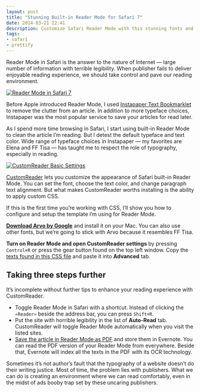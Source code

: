 ```yaml
---
layout: post
title: "Stunning Built-in Reader Mode for Safari 7"
date: 2014-03-21 22:41
description: Customize Safari Reader Mode with this stunning fonts and colors, or create your own theme.
tags:
- safari
- prettify
---
```


Reader Mode in Safari is the answer to the  nature of Internet — large number of information with terrible legibility. When publisher fails to deliver enjoyable reading experience, we should take control and pave our reading environment.

<!--more-->

[ ![Reader Mode in Safari 7][img] ](http://images.sayzlim.net/2014/03/customreader_preview.jpg "Reader Mode in Safari 7")

[img]: http://images.sayzlim.net/2014/03/customreader_preview.jpg "Reader Mode in Safari 7"

Before Apple introduced Reader Mode, I used [Instapaper Text Bookmarklet](http://www.instapaper.com/save "Instapaper Text bookmarklet") to remove the clutter from an article. In addition to more typeface choices, Instapaper was the most popular service to save your articles for read later.

As I spend more time browsing in Safari, I start using built-in Reader Mode to clean the article I’m reading. But I detest the default typeface and text color. Wide range of typeface choices in Instapaper — my favorites are Elena and FF Tisa — has taught me to respect the role of typography, especially in reading.

[ ![CustomReader Basic Settings][img2] ](http://images.sayzlim.net/2014/03/customreader_basic.jpg "CustomReader Basic Settings")

[img2]: http://images.sayzlim.net/2014/03/customreader_basic.jpg "CustomReader Basic Settings"

[CustomReader](http://canisbos.com/customreader "CustomReader - Canisbos Safari Extensions") lets you customize the appearance of Safari built-in Reader Mode. You can set the font, choose the text color, and change paragraph text alignment. But what makes CustomReader worths installing is the ability to apply custom CSS.

If this is the first time you’re working with CSS, I’ll show you how to configure and setup the template I’m using for Reader Mode.

**[Download Arvo by Google](http://www.google.com/fonts/specimen/Arvo "Google Fonts Arvo")** and install it on your Mac. You can also use other fonts, but we’re going to stick with Arvo because it resembles FF Tisa.

**Turn on Reader Mode and open CustomReader settings** by pressing `Control+R` or press the gear button found on the top left window. Copy the [texts found in this CSS file](http://s3.sayzlim.net/f/custom-reader.css "Reader Mode for Safari") and paste it into **Advanced** tab.

## Taking three steps further
It’s incomplete without further tips to enhance your reading experience with CustomReader.

- Toggle Reader Mode in Safari with a shortcut. Instead of clicking the `«Reader»` beside the address bar, you can press `Shift+R`.
- Put the site with horrible legibility in the list of **Auto-Read** tab. CustomReader will toggle Reader Mode automatically when you visit the listed sites.
- [Save the article in Reader Mode as PDF](http://macsparky.com/blog/2008/3/19/keyboard-shortcut-for-save-as-pdf-in-os-x.html "Keyboard Shortcut for &quot;Save as PDF...&quot; in OS X — MacSparky") and store them in Evernote. You can read the PDF version of your Reader Mode from everywhere. Beside that, Evernote will index all the texts in the PDF with its OCR technology.

Sometimes it’s not author’s fault that the typography of a website doesn’t do their writing justice. Most of time, the problem lies with publishers. What we can do is creating an environment where we can read comfortably, even in the midst of ads booby trap set by these uncaring publishers. 